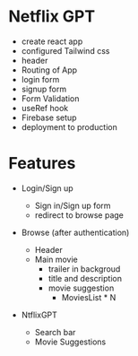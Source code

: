 # Netflix GPT


- create react app
- configured Tailwind css
- header
- Routing of App
- login form
- signup form
- Form Validation
- useRef hook
- Firebase setup
- deployment to production




# Features

- Login/Sign up 
    - Sign in/Sign up form
    - redirect to browse page

- Browse (after authentication)
    - Header
    - Main movie
        - trailer in backgroud
        - title and description
        - movie suggestion
            - MoviesList * N

- NtflixGPT
    - Search bar
    - Movie Suggestions